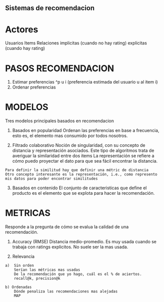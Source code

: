 ## Sistemas de recomendacion

# Actores
Usuarios
Items
Relaciones
  implicitas (cuando no hay rating)
  explicitas (cuando hay rating)
  
  
 # PASOS RECOMENDACION
  1. Estimar preferencias ^p u i (preferencia estimada del usuario u al item i)
  2. Ordenar preferencias
  
  # MODELOS
  Tres modelos principales basados en recomendacion
  1. Basados en popularidad
    Ordenan las preferencias en base a frecuencia, esto es, el elemento mas consumido por todos nosotros.
    
  2. Filtrado colaborativo
    Noción de singularidad, con su concepto de distancia y representación asociados.
    Este tipo de algoritmos trata de averiguar la similaridad entre dos items
    La representación se refiere a cómo puedo proyectar el dato para que sea fácil encontrar la distancia.
    
    Para definir la similitud hay que definir una métric de distancia
    Otro concepto interesante es la representación, i.e., como represento mis datos para poder encontrar similitudes
    
    
  3. Basados en contenido
    El conjunto de caracteristicas que define el producto es el elemento que se explota para hacer la recomendación.
    
  # METRICAS
  Responde a la pregunta de cómo se evalua la calidad de una recomendación.
  
  1. Accuracy (RMSE) 
  Distancia medio-promedio. Es muy usada cuando se trabaja con ratings explicitos.
  No suele ser la mas usada.
  
  2. Relevancia
  
    a)  Sin orden
        Serían las métricas mas usadas
        De la recomendación que yo hago, cuál es el % de aciertos.
        recall@k, precision@k
  
    b) Ordenadas
        Dónde penaliza las recomendaciones mas alejadas
        MAP
  
